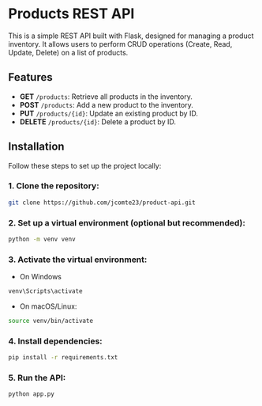 # Products REST API

This is a simple REST API built with Flask, designed for managing a product inventory. It allows users to perform CRUD operations (Create, Read, Update, Delete) on a list of products.

## Features

- **GET** `/products`: Retrieve all products in the inventory.
- **POST** `/products`: Add a new product to the inventory.
- **PUT** `/products/{id}`: Update an existing product by ID.
- **DELETE** `/products/{id}`: Delete a product by ID.

## Installation

Follow these steps to set up the project locally:

### 1. Clone the repository:
```bash
git clone https://github.com/jcomte23/product-api.git
```

### 2. Set up a virtual environment (optional but recommended):
```bash
python -m venv venv
```

### 3. Activate the virtual environment:

+ On Windows
```bash
venv\Scripts\activate
```

+ On macOS/Linux:
```bash
source venv/bin/activate
```

### 4. Install dependencies:
```bash
pip install -r requirements.txt
```

### 5. Run the API:
```bash
python app.py
```
